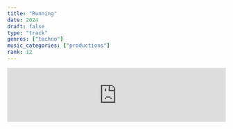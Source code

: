 ```yaml
---
title: "Running"
date: 2024
draft: false
type: "track"
genres: ["techno"]
music_categories: ["productions"]
rank: 12
---
```

<iframe width="100%" height="125" scrolling="no" frameborder="no" allow="autoplay" src="https://w.soundcloud.com/player/?url=https%3A//api.soundcloud.com/tracks/1882470234&color=%23ff5500&auto_play=false&hide_related=false&show_comments=true&show_user=true&show_reposts=false&show_teaser=true"></iframe>